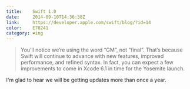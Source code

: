 ```yaml
---
title:    Swift 1.0
date:     2014-09-10T14:36:38Z
link:     https://developer.apple.com/swift/blog/?id=14
color:    E78241
category: ❤ing
---
```


> You’ll notice we’re using the word “GM”, not “final”. That’s because Swift
> will continue to advance with new features, improved performance, and refined
> syntax. In fact, you can expect a few improvements to come in Xcode 6.1 in
> time for the Yosemite launch.

I'm glad to hear we will be getting updates more than once a year.
